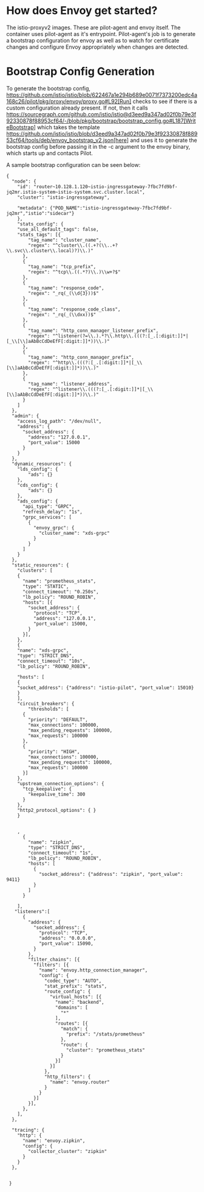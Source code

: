 
# How does Envoy get started?
The istio-proxyv2 images. These are pilot-agent and envoy itself. The container uses pilot-agent as it's entrypoint. Pilot-agent's job is to generate a bootstrap configuration for envoy as well as to watch for certificate changes and configure Envoy appropriately when changes are detected.

# Bootstrap Config Generation
To generate the bootstrap config, https://github.com/istio/istio/blob/622467a1e294b689e0071f7373200edc4a168c26/pilot/pkg/proxy/envoy/proxy.go#L92[Run] checks to see if there is a custom configuration already present. If not, then it calls https://sourcegraph.com/github.com/istio/istio@d3eed9a347ad02f0b79e3f92330878f88953cf64/-/blob/pkg/bootstrap/bootstrap_config.go#L187[WriteBootstrap] which takes the template https://github.com/istio/istio/blob/d3eed9a347ad02f0b79e3f92330878f88953cf64/tools/deb/envoy_bootstrap_v2.json[here] and uses it to generate the bootstrap config before passing it in the -c argument to the envoy binary, which starts up and contacts Pilot.

A sample bootstrap configuration can be seen below:
```
{
  "node": {
    "id": "router~10.128.1.120~istio-ingressgateway-7fbc7fd9bf-jq2mr.istio-system~istio-system.svc.cluster.local",
    "cluster": "istio-ingressgateway",

    "metadata": {"POD_NAME":"istio-ingressgateway-7fbc7fd9bf-jq2mr","istio":"sidecar"}
    },
    "stats_config": {
    "use_all_default_tags": false,
    "stats_tags": [{
        "tag_name": "cluster_name",
        "regex": "^cluster\\.((.+?(\\..+?\\.svc\\.cluster\\.local)?)\\.)"
      },
      {
        "tag_name": "tcp_prefix",
        "regex": "^tcp\\.((.*?)\\.)\\w+?$"
      },
      {
        "tag_name": "response_code",
        "regex": "_rq(_(\\d{3}))$"
      },
      {
        "tag_name": "response_code_class",
        "regex": "_rq(_(\\dxx))$"
      },
      {
        "tag_name": "http_conn_manager_listener_prefix",
        "regex": "^listener(?=\\.).*?\\.http\\.(((?:[_.[:digit:]]*|[_\\[\\]aAbBcCdDeEfF[:digit:]]*))\\.)"
      },
      {
        "tag_name": "http_conn_manager_prefix",
        "regex": "^http\\.(((?:[_.[:digit:]]*|[_\\[\\]aAbBcCdDeEfF[:digit:]]*))\\.)"
      },
      {
        "tag_name": "listener_address",
        "regex": "^listener\\.(((?:[_.[:digit:]]*|[_\\[\\]aAbBcCdDeEfF[:digit:]]*))\\.)"
      }
    ]
  },
  "admin": {
    "access_log_path": "/dev/null",
    "address": {
      "socket_address": {
        "address": "127.0.0.1",
        "port_value": 15000
      }
    }
  },
  "dynamic_resources": {
    "lds_config": {
        "ads": {}
    },
    "cds_config": {
        "ads": {}
    },
    "ads_config": {
      "api_type": "GRPC",
      "refresh_delay": "1s",
      "grpc_services": [
        {
          "envoy_grpc": {
            "cluster_name": "xds-grpc"
          }
        }
      ]
    }
  },
  "static_resources": {
    "clusters": [
    {
      "name": "prometheus_stats",
      "type": "STATIC",
      "connect_timeout": "0.250s",
      "lb_policy": "ROUND_ROBIN",
      "hosts": [{
        "socket_address": {
          "protocol": "TCP",
          "address": "127.0.0.1",
          "port_value": 15000,
        }
      }],
    },
    {
    "name": "xds-grpc",
    "type": "STRICT_DNS",
    "connect_timeout": "10s",
    "lb_policy": "ROUND_ROBIN",

    "hosts": [
    {
    "socket_address": {"address": "istio-pilot", "port_value": 15010}
    }
    ],
    "circuit_breakers": {
        "thresholds": [
      {
        "priority": "DEFAULT",
        "max_connections": 100000,
        "max_pending_requests": 100000,
        "max_requests": 100000
      },
      {
        "priority": "HIGH",
        "max_connections": 100000,
        "max_pending_requests": 100000,
        "max_requests": 100000
      }]
    },
    "upstream_connection_options": {
      "tcp_keepalive": {
        "keepalive_time": 300
      }
    },
    "http2_protocol_options": { }
    }


    ,
      {
        "name": "zipkin",
        "type": "STRICT_DNS",
        "connect_timeout": "1s",
        "lb_policy": "ROUND_ROBIN",
        "hosts": [
          {
            "socket_address": {"address": "zipkin", "port_value": 9411}
          }
        ]
      }

    ],
   "listeners":[
      {
        "address": {
          "socket_address": {
            "protocol": "TCP",
            "address": "0.0.0.0",
            "port_value": 15090,
          }
        },
        "filter_chains": [{
          "filters": [{
            "name": "envoy.http_connection_manager",
            "config": {
              "codec_type": "AUTO",
              "stat_prefix": "stats",
              "route_config": {
                "virtual_hosts": [{
                  "name": "backend",
                  "domains": [
                    "*"
                  ],
                  "routes": [{
                    "match": {
                      "prefix": "/stats/prometheus"
                    },
                    "route": {
                      "cluster": "prometheus_stats"
                    }
                  }]
                }]
              },
              "http_filters": {
                "name": "envoy.router"
              }
            }
          }]
        }],
      },
    ],
  },

  "tracing": {
    "http": {
      "name": "envoy.zipkin",
      "config": {
        "collector_cluster": "zipkin"
      }
    }
  },


 }
```

